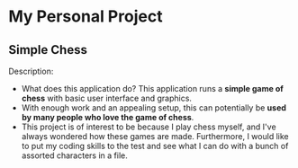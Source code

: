 # My Personal Project

## Simple Chess

Description:
- What does this application do? This application runs a **simple game 
of chess** with basic user interface and graphics.
- With enough work and an appealing setup, this can potentially be **used
by many people who love the game of chess**.
- This project is of interest to be because I play chess myself, and I've
always wondered how these games are made. Furthermore, I would like
to put my coding skills to the test and see what I can do with a bunch 
of assorted characters in a file.


